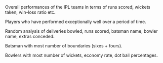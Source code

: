 Overall performances of the IPL teams in terms of runs scored, wickets taken, win-loss ratio etc.

Players who have performed exceptionally well over a period of time.

Random analysis of deliveries bowled, runs scored, batsman name, bowler name, extras conceded.

Batsman with most number of boundaries (sixes  + fours).

Bowlers with most number of wickets, economy rate, dot ball percentages.

